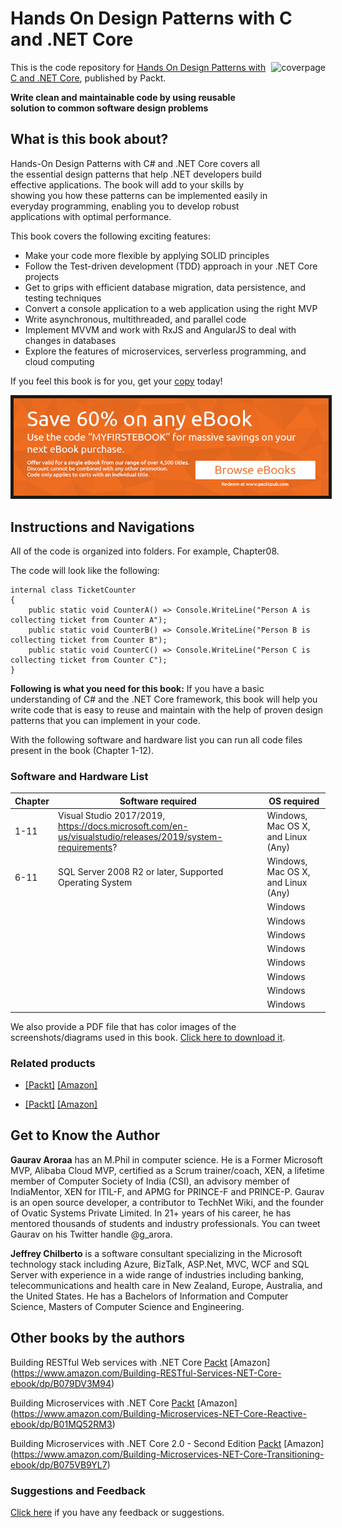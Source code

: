 # Hands On Design Patterns with C and .NET Core

<a href="https://www.packtpub.com/application-development/hands-design-patterns-c-and-net-core"><img src="https://www.packtpub.com/media/catalog/product/cache/e4d64343b1bc593f1c5348fe05efa4a6/b/1/b10399_mockupcover_new.png" alt="coverpage" height="256px" align="right"></a>

This is the code repository for [Hands On Design Patterns with C and .NET Core](https://www.packtpub.com/application-development/hands-design-patterns-c-and-net-core), published by Packt.

**Write clean and maintainable code by using reusable solution to common software design problems**

## What is this book about?
Hands-On Design Patterns with C# and .NET Core covers all the essential design patterns that help .NET developers build effective applications. The book will add to your skills by showing you how these patterns can be implemented easily in everyday programming, enabling you to develop robust applications with optimal performance.

This book covers the following exciting features:
- Make your code more flexible by applying SOLID principles
- Follow the Test-driven development (TDD) approach in your .NET Core projects
- Get to grips with efficient database migration, data persistence, and testing techniques
- Convert a console application to a web application using the right MVP
- Write asynchronous, multithreaded, and parallel code
- Implement MVVM and work with RxJS and AngularJS to deal with changes in databases
- Explore the features of microservices, serverless programming, and cloud computing


If you feel this book is for you, get your [copy](https://www.amazon.com/Hands-Design-Patterns-NET-Core/dp/1789133645) today!

<a href="https://www.packtpub.com/?utm_source=github&utm_medium=banner&utm_campaign=GitHubBanner"><img src="https://raw.githubusercontent.com/PacktPublishing/GitHub/master/GitHub.png" 
alt="https://www.packtpub.com/" border="5" /></a>

## Instructions and Navigations
All of the code is organized into folders. For example, Chapter08.

The code will look like the following:
```
internal class TicketCounter
{
    public static void CounterA() => Console.WriteLine("Person A is collecting ticket from Counter A");
    public static void CounterB() => Console.WriteLine("Person B is collecting ticket from Counter B");
    public static void CounterC() => Console.WriteLine("Person C is collecting ticket from Counter C");
}
```

**Following is what you need for this book:**
If you have a basic understanding of C# and the .NET Core framework, this book will help you write code that is easy to reuse and maintain with the help of proven design patterns that you can implement in your code.

With the following software and hardware list you can run all code files present in the book (Chapter 1-12).
### Software and Hardware List
| Chapter | Software required | OS required |
| -------- | ------------------------------------ | ----------------------------------- |
| 1-11 | Visual Studio 2017/2019, https://docs.microsoft.com/en-us/visualstudio/releases/2019/system-requirements? | Windows, Mac OS X, and Linux (Any) |
| 6-11 | SQL Server 2008 R2 or later, Supported Operating System | Windows, Mac OS X, and Linux (Any) |
|  |  | Windows|
|  |  | Windows|
|  |  | Windows|
|  |  | Windows|
|  |  | Windows|
|  |  | Windows|
|  |  | Windows|
|  |  | Windows|

We also provide a PDF file that has color images of the screenshots/diagrams used in this book. [Click here to download it](http://www.packtpub.com/sites/default/files/downloads/9781789133646_ColorImages.pdf).

### Related products
*  [[Packt]](https://www.packtpub.com/in/application-development/hands-domain-driven-design-net-core) [[Amazon]](https://www.amazon.com/dp/1788834097)

*  [[Packt]](https://www.packtpub.com/in/application-development/hands-network-programming-c-and-net-core) [[Amazon]](https://www.amazon.com/dp/1789340764)

## Get to Know the Author
**Gaurav Aroraa**
has an M.Phil in computer science. He is a Former Microsoft MVP, Alibaba Cloud MVP, certified as a Scrum trainer/coach, XEN, a lifetime member of Computer Society of India (CSI), an advisory member of IndiaMentor, XEN for ITIL-F, and APMG for PRINCE-F and PRINCE-P. Gaurav is an open source developer, a contributor to TechNet Wiki, and the founder of Ovatic Systems Private Limited. In 21+ years of his career, he has mentored thousands of students and industry professionals. You can tweet Gaurav on his Twitter handle @g_arora.

**Jeffrey Chilberto**
is a software consultant specializing in the Microsoft technology stack including Azure, BizTalk, ASP.Net, MVC, WCF and SQL Server with experience in a wide range of industries including banking, telecommunications and health care in New Zealand, Europe, Australia, and the United States. He has a Bachelors of Information and Computer Science, Masters of Computer Science and Engineering.

## Other books by the authors
Building RESTful Web services with .NET Core [Packt](https://www.packtpub.com/application-development/building-restful-web-services-net-core) [Amazon] (https://www.amazon.com/Building-RESTful-Services-NET-Core-ebook/dp/B079DV3M94)

Building Microservices with .NET Core [Packt](https://www.packtpub.com/web-development/building-microservices-net-core) [Amazon] (https://www.amazon.com/Building-Microservices-NET-Core-Reactive-ebook/dp/B01MQ52RM3)

Building Microservices with .NET Core 2.0 - Second Edition [Packt](https://www.packtpub.com/application-development/building-microservices-net-core-20-second-edition) [Amazon] (https://www.amazon.com/Building-Microservices-NET-Core-Transitioning-ebook/dp/B075VB9YL7)

### Suggestions and Feedback
[Click here](https://docs.google.com/forms/d/e/1FAIpQLSdy7dATC6QmEL81FIUuymZ0Wy9vH1jHkvpY57OiMeKGqib_Ow/viewform) if you have any feedback or suggestions.


